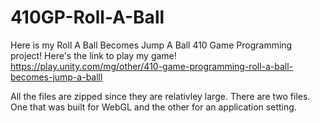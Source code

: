 # 410GP-Roll-A-Ball
Here is my Roll A Ball Becomes Jump A Ball 410 Game Programming project!
Here's the link to play my game! https://play.unity.com/mg/other/410-game-programming-roll-a-ball-becomes-jump-a-balll


All the files are zipped since they are relativley large.
There are two files. One that was built for WebGL and the other for an application setting.
